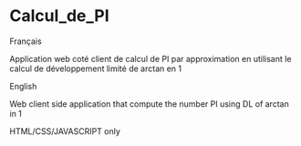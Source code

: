 
# Calcul_de_PI

Français

Application web coté client de calcul de PI par approximation en utilisant le calcul de développement limité de arctan en 1

English

Web client side application that compute the number PI using DL of arctan in 1


HTML/CSS/JAVASCRIPT only
